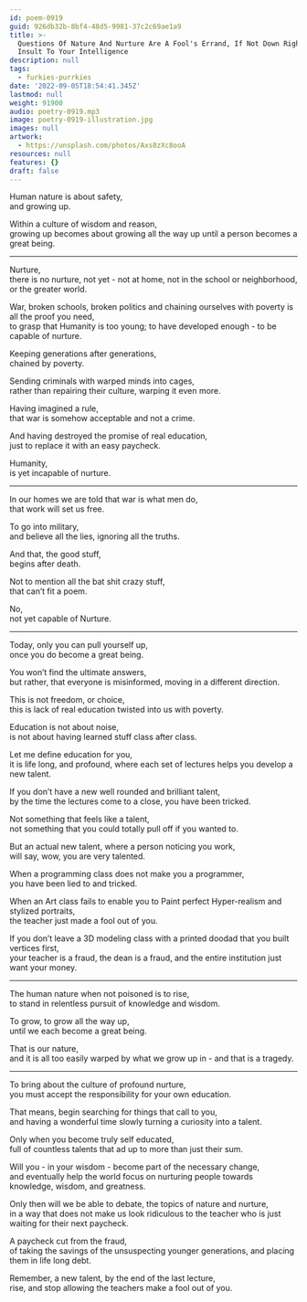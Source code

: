 ```yaml
---
id: poem-0919
guid: 926db32b-8bf4-48d5-9981-37c2c69ae1a9
title: >-
  Questions Of Nature And Nurture Are A Fool's Errand, If Not Down Right An
  Insult To Your Intelligence
description: null
tags:
  - furkies-purrkies
date: '2022-09-05T18:54:41.345Z'
lastmod: null
weight: 91900
audio: poetry-0919.mp3
image: poetry-0919-illustration.jpg
images: null
artwork:
  - https://unsplash.com/photos/Axs8zXc8ooA
resources: null
features: {}
draft: false
---
```


Human nature is about safety,\
and growing up.

Within a culture of wisdom and reason,\
growing up becomes about growing all the way up until a person becomes a great being.

---

Nurture,\
there is no nurture, not yet - not at home, not in the school or neighborhood, or the greater world.

War, broken schools, broken politics and chaining ourselves with poverty is all the proof you need,\
to grasp that Humanity is too young; to have developed enough - to be capable of nurture.

Keeping generations after generations,\
chained by poverty.

Sending criminals with warped minds into cages,\
rather than repairing their culture, warping it even more.

Having imagined a rule,\
that war is somehow acceptable and not a crime.

And having destroyed the promise of real education,\
just to replace it with an easy paycheck.

Humanity,\
is yet incapable of nurture.

---

In our homes we are told that war is what men do,\
that work will set us free.

To go into military,\
and believe all the lies, ignoring all the truths.

And that, the good stuff,\
begins after death.

Not to mention all the bat shit crazy stuff,\
that can’t fit a poem.

No,\
not yet capable of Nurture.

---

Today, only you can pull yourself up,\
once you do become a great being.

You won’t find the ultimate answers,\
but rather, that everyone is misinformed, moving in a different direction.

This is not freedom, or choice,\
this is lack of real education twisted into us with poverty.

Education is not about noise,\
is not about having learned stuff class after class.

Let me define education for you,\
it is life long, and profound, where each set of lectures helps you develop a new talent.

If you don’t have a new well rounded and brilliant talent,\
by the time the lectures come to a close, you have been tricked.

Not something that feels like a talent,\
not something that you could totally pull off if you wanted to.

But an actual new talent, where a person noticing you work,\
will say, wow, you are very talented.

When a programming class does not make you a programmer,\
you have been lied to and tricked.

When an Art class fails to enable you to Paint perfect Hyper-realism and stylized portraits,\
the teacher just made a fool out of you.

If you don’t leave a 3D modeling class with a printed doodad that you built vertices first,\
your teacher is a fraud, the dean is a fraud, and the entire institution just want your money.

---

The human nature when not poisoned is to rise,\
to stand in relentless pursuit of knowledge and wisdom.

To grow, to grow all the way up,\
until we each become a great being.

That is our nature,\
and it is all too easily warped by what we grow up in - and that is a tragedy.

---

To bring about the culture of profound nurture,\
you must accept the responsibility for your own education.

That means, begin searching for things that call to you,\
and having a wonderful time slowly turning a curiosity into a talent.

Only when you become truly self educated,\
full of countless talents that ad up to more than just their sum.

Will you - in your wisdom - become part of the necessary change,\
and eventually help the world focus on nurturing people towards knowledge, wisdom, and greatness.

Only then will we be able to debate, the topics of nature and nurture,\
in a way that does not make us look ridiculous to the teacher who is just waiting for their next paycheck.

A paycheck cut from the fraud,\
of taking the savings of the unsuspecting younger generations, and placing them in life long debt.

Remember, a new talent, by the end of the last lecture,\
rise, and stop allowing the teachers make a fool out of you.
